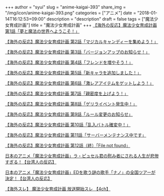 +++
author = "syui"
slug = "anime-kaigai-393"
share_img = "/img/icon/anime-kaigai-393.png"
categories = ["アニメ"]
date = "2018-01-14T16:12:53+09:00"
description = "description"
draft = false
tags = ["魔法少女育成計画"]
title = "魔法少女育成計画"
+++
<a href="http://animetr.blog.fc2.com/blog-entry-127.html" rel="nofollow" target="_blank" title="【海外の反応】魔法少女育成計画 第1話「夢と魔法の世界へようこそ！」">【海外の反応】魔法少女育成計画 第1話「夢と魔法の世界へようこそ！」</a>

<a href="http://animetr.blog.fc2.com/blog-entry-133.html" rel="nofollow" target="_blank" title="【海外の反応】魔法少女育成計画 第2話「マジカルキャンディーを集めよう！」">【海外の反応】魔法少女育成計画 第2話「マジカルキャンディーを集めよう！」</a>

<a href="http://animetr.blog.fc2.com/blog-entry-140.html" rel="nofollow" target="_blank" title="【海外の反応】魔法少女育成計画 第3話「バージョンアップのお知らせ！」">【海外の反応】魔法少女育成計画 第3話「バージョンアップのお知らせ！」</a>

<a href="http://animetr.blog.fc2.com/blog-entry-145.html" rel="nofollow" target="_blank" title="【海外の反応】魔法少女育成計画 第4話「フレンドを増やそう！」">【海外の反応】魔法少女育成計画 第4話「フレンドを増やそう！」</a>

<a href="http://animetr.blog.fc2.com/blog-entry-150.html" rel="nofollow" target="_blank" title="【海外の反応】魔法少女育成計画 第5話「新キャラを追加しました！」">【海外の反応】魔法少女育成計画 第5話「新キャラを追加しました！」</a>

<a href="http://animetr.blog.fc2.com/blog-entry-156.html" rel="nofollow" target="_blank" title="【海外の反応】魔法少女育成計画 第6話「激レアアイテムをゲットしよう！」">【海外の反応】魔法少女育成計画 第6話「激レアアイテムをゲットしよう！」</a>

<a href="http://animetr.blog.fc2.com/blog-entry-161.html" rel="nofollow" target="_blank" title="【海外の反応】魔法少女育成計画 第7話「親密度を上げよう！」">【海外の反応】魔法少女育成計画 第7話「親密度を上げよう！」</a>

<a href="http://animetr.blog.fc2.com/blog-entry-166.html" rel="nofollow" target="_blank" title="【海外の反応】魔法少女育成計画 第8話「ゲリライベント発生中！」">【海外の反応】魔法少女育成計画 第8話「ゲリライベント発生中！」</a>

<a href="http://animetr.blog.fc2.com/blog-entry-170.html" rel="nofollow" target="_blank" title=" 【海外の反応】魔法少女育成計画 第9話「ルール変更のお知らせ」"> 【海外の反応】魔法少女育成計画 第9話「ルール変更のお知らせ」</a>

<a href="http://animetr.blog.fc2.com/blog-entry-175.html" rel="nofollow" target="_blank" title="【海外の反応】魔法少女育成計画 第10話「乱入バトル確変中！」">【海外の反応】魔法少女育成計画 第10話「乱入バトル確変中！」</a>

<a href="http://animetr.blog.fc2.com/blog-entry-179.html" rel="nofollow" target="_blank" title="【海外の反応】魔法少女育成計画 第11話「サーバーメンテナンス中です」">【海外の反応】魔法少女育成計画 第11話「サーバーメンテナンス中です」</a>

<a href="http://animetr.blog.fc2.com/blog-entry-180.html" rel="nofollow" target="_blank" title=" 【海外の反応】魔法少女育成計画 第12話（終）「File not found」"> 【海外の反応】魔法少女育成計画 第12話（終）「File not found」</a>

<a href="http://kaola.jp/2016/11/17/436281/" rel="nofollow" target="_blank" title="日本のアニメ「魔法少女育成計画」ラ・ピュセル君の慰み者にされる人生が悲惨すぎる！【台湾人の反応】">日本のアニメ「魔法少女育成計画」ラ・ピュセル君の慰み者にされる人生が悲惨すぎる！【台湾人の反応】</a>

<a href="http://kaola.jp/2016/11/21/436447/" rel="nofollow" target="_blank" title="日本のアニメ「魔法少女育成計画」EDを歌う謎の歌手「ナノ」の全国ツアーが決定！【台湾人の反応】">日本のアニメ「魔法少女育成計画」EDを歌う謎の歌手「ナノ」の全国ツアーが決定！【台湾人の反応】</a>

<a href="http://realmoneytradeformoney.com/2016/10/02/%E3%80%90%E6%B5%B7%E5%A4%96%E3%82%B9%E3%83%AC%E3%80%91%E3%80%80%E9%AD%94%E6%B3%95%E5%B0%91%E5%A5%B3%E8%82%B2%E6%88%90%E8%A8%88%E7%94%BB%E3%80%80%E6%94%BE%E9%80%81%E9%96%8B%E5%A7%8B%E3%82%B9%E3%83%AC/" rel="nofollow" target="_blank" title="【海外スレ】 魔法少女育成計画 放送開始スレ 【4ch】">【海外スレ】 魔法少女育成計画 放送開始スレ 【4ch】</a>
